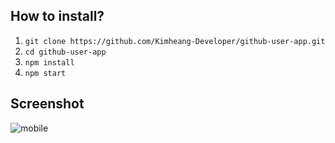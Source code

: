 ## How to install?
<ol>
    <li>
        <code>git clone https://github.com/Kimheang-Developer/github-user-app.git</code>
    </li>
    <li>
        <code>cd github-user-app</code>
    </li>
    <li>
        <code>npm install</code>
    </li>
    <li>
        <code>npm start</code>
    </li>
</ol>

## Screenshot
![mobile](https://user-images.githubusercontent.com/78833317/196582939-16604129-c81e-4d18-9ba4-c6b791a94603.png)
